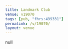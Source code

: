 ```yaml
---
title: Landmark Club
venue: v19070
tags: [pub, "fhrs:499331"]
permalink: /v/19070/
layout: venue
---
```

null